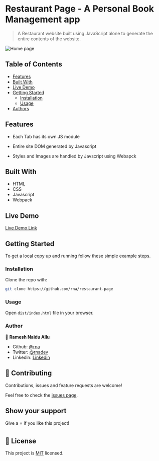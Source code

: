 # Restaurant Page - A Personal Book Management app

> A Restaurant website built using JavaScript alone to generate the entire contents of the website.

![Home page](https://i.imgur.com/pOc41GB.png)

## Table of Contents

- [Features](#features)
- [Built With](#built-with)
- [Live Demo](#live-demo)
- [Getting Started](#getting-started)
  - [Installation](#installation)
  - [Usage](#usage)
- [Authors](#authors)

## Features

- Each Tab has its own JS module

- Entire site DOM generated by Javascript

- Styles and Images are handled by Javscript using Webapck

## Built With

- HTML
- CSS
- Javascript
- Webpack

## Live Demo

[Live Demo Link](https://rawcdn.githack.com/rna/restaurant-page/feature/home-page/dist/index.html)

## Getting Started

To get a local copy up and running follow these simple example steps.

<!-- ### Prerequisites -->

<!-- ### Setup -->

### Installation

Clone the repo with:

```sh
git clone https://github.com/rna/restaurant-page
```

### Usage

Open `dist/index.html` file in your browser.

<!-- ## Roadmap -->

<!-- ### Deployment -->

### Author

👤 **Ramesh Naidu Allu**

- Github: [@rna](https://github.com/rna)
- Twitter: [@rnadev](https://twitter.com/rnadev)
- Linkedin: [Linkedin](https://linkedin.com/in/ramesh-naidu)

## 🤝 Contributing

Contributions, issues and feature requests are welcome!

Feel free to check the [issues page](issues/).

## Show your support

Give a ⭐️ if you like this project!

<!-- ## Acknowledgments -->

## 📝 License

This project is [MIT](lic.url) licensed.
